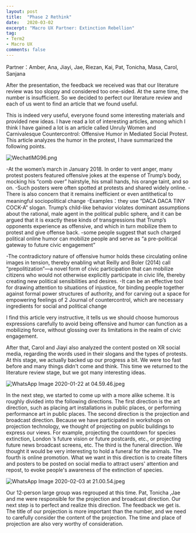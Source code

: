 ```yaml
---
layout: post
title:  "Phase 2 Rethink"
date:   2020-03-02
excerpt: "Macro UX Partner: Extinction Rebellion"
tag:
- Term2
- Macro UX
comments: false
---
```


Partner：Amber, Ana, Jiayi, Jae, Riezan, Kai, Pat, Tonicha, Masa, Carol, Sanjana

After the presentation, the feedback we received was that our literature review was too sloppy and considered too one-sided. At the same time, the number is insufficient. So we decided to perfect our literature review and each of us went to find an article that we found useful.

This is indeed very useful, everyone found some interesting materials and provided new ideas. I have read a lot of interesting articles, among which I think I have gained a lot is an article called Unruly Women and Carnivalesque Countercontrol: Offensive Humor in Mediated Social Protest. This article analyzes the humor in the protest, I have summarized the following points.

![WechatIMG96.png](https://i.loli.net/2020/04/17/tTv5mMgnyxKGZdp.png)

-At the women’s march in January 2018. In order to vent anger, many protest posters featured offensive jokes at the expense of Trump’s body, mocking his “comb over” hairstyle, his small hands, his orange taint, and so on. 
-Such posters were often spotted at protests and shared widely online.
-There is also concern that it remains inefficient or even antithetical to meaningful sociopolitical change
-Examples：they use “DACA DACA TINY COCK-A” slogan. Trump’s child-like behavior violates dominant assumptions about the rational, male agent in the political public sphere, and it can be argued that it is exactly these kinds of transgressions that Trump’s opponents experience as offensive, and which in turn mobilize them to protest and give offense back.
-some people suggest that such charged political online humor can mobilize people and serve as “a pre-political gateway to future civic engagement”

-The contradictory nature of offensive humor holds these circulating online images in tension, thereby enabling what Reilly and Boler (2014) call “prepolitization”—a novel form of civic participation that can mobilize citizens who would not otherwise explicitly participate in civic life, thereby creating new political sensibilities and desires.
-It can be an effective tool for drawing attention to situations of injustice, for binding people together against formal power structures of authority, and for carving out a space for empowering feelings of 2 Journal of countercontrol, which are necessary ingredients for social and political change

I find this article very instructive, it tells us we should choose humorous expressions carefully to avoid being offensive and humor can function as a mobilizing force, without glossing over its limitations in the realm of civic engagement. 

After that, Carol and Jiayi also analyzed the content posted on XR social media, regarding the words used in their slogans and the types of protests. At this stage, we actually backed up our progress a bit. We were too fast before and many things didn't come and think. This time we returned to the literature review stage, but we got many interesting ideas.

![WhatsApp Image 2020-01-22 at 04.59.46.jpeg](https://i.loli.net/2020/04/17/cy5utZUopjWCebL.jpg)

In the next step, we started to come up with a more alike scheme. It is roughly divided into the following directions. The first direction is the art direction, such as placing art installations in public places, or performing performance art in public places. The second direction is the projection and broadcast direction. Because we have participated in workshops on projection technology, we thought of projecting on public buildings to express our views. For example, projecting the countdown for species extinction, London ’s future vision or future postcards, etc., or projecting future news broadcast screens, etc. The third is the funeral direction. We thought it would be very interesting to hold a funeral for the animals. The fourth is online promotion. What we want in this direction is to create filters and posters to be posted on social media to attract users' attention and repost, to evoke people's awareness of the extinction of species.

![WhatsApp Image 2020-02-03 at 21.00.54.jpeg](https://i.loli.net/2020/04/17/zfVmxENUYa2KJBq.jpg)

Our 12-person large group was regrouped at this time. Pat, Tonicha ,Jae and me were responsible for the projection and broadcast direction. Our next step is to perfect and realize this direction. The feedback we get is. The title of our projection is more important than the number, and we need to carefully consider the content of the projection. The time and place of projection are also very worthy of consideration.

